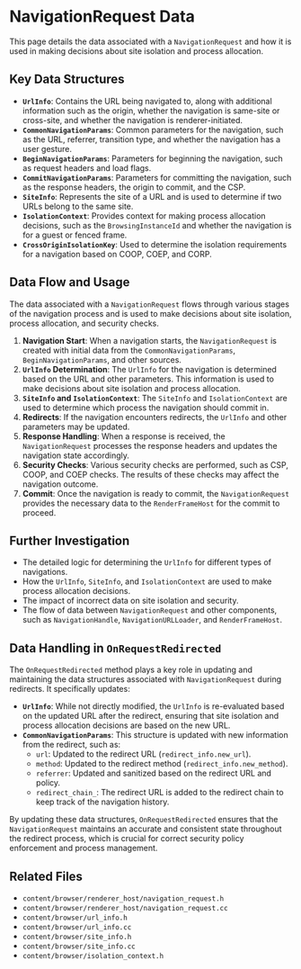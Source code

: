 # NavigationRequest Data

This page details the data associated with a `NavigationRequest` and how it is used in making decisions about site isolation and process allocation.

## Key Data Structures

- **`UrlInfo`**: Contains the URL being navigated to, along with additional information such as the origin, whether the navigation is same-site or cross-site, and whether the navigation is renderer-initiated.
- **`CommonNavigationParams`**: Common parameters for the navigation, such as the URL, referrer, transition type, and whether the navigation has a user gesture.
- **`BeginNavigationParams`**: Parameters for beginning the navigation, such as request headers and load flags.
- **`CommitNavigationParams`**: Parameters for committing the navigation, such as the response headers, the origin to commit, and the CSP.
- **`SiteInfo`**: Represents the site of a URL and is used to determine if two URLs belong to the same site.
- **`IsolationContext`**: Provides context for making process allocation decisions, such as the `BrowsingInstanceId` and whether the navigation is for a guest or fenced frame.
- **`CrossOriginIsolationKey`**: Used to determine the isolation requirements for a navigation based on COOP, COEP, and CORP.

## Data Flow and Usage

The data associated with a `NavigationRequest` flows through various stages of the navigation process and is used to make decisions about site isolation, process allocation, and security checks.

1. **Navigation Start**: When a navigation starts, the `NavigationRequest` is created with initial data from the `CommonNavigationParams`, `BeginNavigationParams`, and other sources.
2. **`UrlInfo` Determination**: The `UrlInfo` for the navigation is determined based on the URL and other parameters. This information is used to make decisions about site isolation and process allocation.
3. **`SiteInfo` and `IsolationContext`**: The `SiteInfo` and `IsolationContext` are used to determine which process the navigation should commit in.
4. **Redirects**: If the navigation encounters redirects, the `UrlInfo` and other parameters may be updated.
5. **Response Handling**: When a response is received, the `NavigationRequest` processes the response headers and updates the navigation state accordingly.
6. **Security Checks**: Various security checks are performed, such as CSP, COOP, and COEP checks. The results of these checks may affect the navigation outcome.
7. **Commit**: Once the navigation is ready to commit, the `NavigationRequest` provides the necessary data to the `RenderFrameHost` for the commit to proceed.

## Further Investigation

- The detailed logic for determining the `UrlInfo` for different types of navigations.
- How the `UrlInfo`, `SiteInfo`, and `IsolationContext` are used to make process allocation decisions.
- The impact of incorrect data on site isolation and security.
- The flow of data between `NavigationRequest` and other components, such as `NavigationHandle`, `NavigationURLLoader`, and `RenderFrameHost`.

## Data Handling in `OnRequestRedirected`

The `OnRequestRedirected` method plays a key role in updating and maintaining the data structures associated with `NavigationRequest` during redirects. It specifically updates:

- **`UrlInfo`**: While not directly modified, the `UrlInfo` is re-evaluated based on the updated URL after the redirect, ensuring that site isolation and process allocation decisions are based on the new URL.
- **`CommonNavigationParams`**: This structure is updated with new information from the redirect, such as:
  - `url`: Updated to the redirect URL (`redirect_info.new_url`).
  - `method`: Updated to the redirect method (`redirect_info.new_method`).
  - `referrer`: Updated and sanitized based on the redirect URL and policy.
  - `redirect_chain_`: The redirect URL is added to the redirect chain to keep track of the navigation history.

By updating these data structures, `OnRequestRedirected` ensures that the `NavigationRequest` maintains an accurate and consistent state throughout the redirect process, which is crucial for correct security policy enforcement and process management.

## Related Files

- `content/browser/renderer_host/navigation_request.h`
- `content/browser/renderer_host/navigation_request.cc`
- `content/browser/url_info.h`
- `content/browser/url_info.cc`
- `content/browser/site_info.h`
- `content/browser/site_info.cc`
- `content/browser/isolation_context.h`
